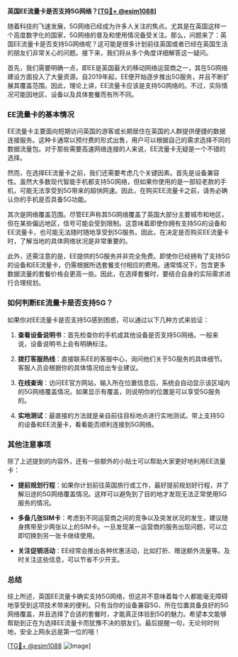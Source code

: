**英国EE流量卡是否支持5G网络？[[TG💪+ @esim1088](https://t.me/s/esim1088)]**

随着科技的飞速发展，5G网络已经成为许多人关注的焦点。尤其是在英国这样一个高度数字化的国家，5G网络的普及和使用情况备受关注。那么，问题来了：英国EE流量卡是否支持5G网络呢？这可能是很多计划前往英国或者已经在英国生活的朋友们非常关心的问题。接下来，我们将从多个角度详细解答这一疑问。

首先，我们需要明确一点，即EE是英国最大的移动网络运营商之一，其在5G网络建设方面投入了大量资源。自2019年起，EE便开始逐步推出5G服务，并且不断扩展其覆盖范围。因此，理论上讲，EE流量卡应该是支持5G网络的。不过，实际情况可能因地区、设备以及具体套餐而有所不同。

### EE流量卡的基本情况

EE流量卡主要面向短期访问英国的游客或长期居住在英国的人群提供便捷的数据连接服务。这种卡通常以预付费的形式出售，用户可以根据自己的需求选择不同的数据流量包。对于那些需要高速网络连接的人来说，EE流量卡无疑是一个不错的选择。

然而，在选择EE流量卡之前，我们还需要考虑几个关键因素。首先是设备兼容性。虽然大多数现代智能手机都支持5G网络，但如果你使用的是一部较老款的手机，可能无法享受到5G带来的超快网速。因此，在购买EE流量卡之前，请务必确认你的手机是否具备5G功能。

其次是网络覆盖范围。尽管EE声称其5G网络覆盖了英国大部分主要城市和地区，但在某些偏远地区，信号可能会受到限制。这意味着即使你拥有支持5G的设备和EE流量卡，也可能无法随时随地享受到5G服务。因此，在决定是否购买EE流量卡时，了解当地的具体网络状况是非常重要的。

此外，还需注意的是，EE提供的5G服务并非完全免费。即使你已经拥有了支持5G的设备和EE流量卡，仍需根据所选套餐支付相应的费用。通常情况下，包含更多数据流量的套餐价格会更高一些。因此，在选择套餐时，要结合自身的实际需求进行合理规划。

### 如何判断EE流量卡是否支持5G？

如果你对EE流量卡是否支持5G感到困惑，可以通过以下几种方式来验证：

1. **查看设备说明书**：首先检查你的手机或其他设备是否支持5G网络。一般来说，设备说明书上会有明确标注。
   
2. **拨打客服热线**：直接联系EE的客服中心，询问他们关于5G服务的具体细节。客服人员会根据你的具体情况给出专业建议。

3. **在线查询**：访问EE官方网站，输入所在位置信息后，系统会自动显示该区域内的5G网络覆盖情况。如果显示有覆盖，则说明你的位置是可以享受5G服务的。

4. **实地测试**：最直接的方法就是亲自前往目标地点进行实地测试。带上支持5G的设备和EE流量卡，看看能否顺利连接到5G网络。

### 其他注意事项

除了上述提到的内容外，还有一些额外的小贴士可以帮助大家更好地利用EE流量卡：

- **提前规划行程**：如果你计划前往英国旅行或工作，最好提前规划好行程，并了解沿途的5G网络覆盖情况。这样可以避免到了目的地才发现无法正常使用5G服务的情况。

- **多备几张SIM卡**：考虑到不同运营商之间的竞争以及突发状况的发生，建议随身携带至少两张以上的SIM卡。一旦发现某一运营商的服务出现问题，可以立即切换到另一张卡继续使用。

- **关注促销活动**：EE经常会推出各种优惠活动，比如打折、赠送额外流量等。及时关注这些信息，可以节省不少开支。

### 总结

综上所述，英国EE流量卡确实支持5G网络，但这并不意味着每个人都能毫无障碍地享受到这项技术带来的便利。只有当你的设备兼容5G、所在位置具备良好的5G网络覆盖，并且选择了合适的套餐时，才能真正体验到5G的魅力。希望本文能够帮助到正在为选择EE流量卡而犹豫不决的朋友们。最后提醒一句，无论何时何地，安全上网永远是第一位的哦！

[[TG💪+ @esim1088](https://t.me/s/esim1088) ![Image](https://i.postimg.cc/4NQfJmqS/Snipaste-2025-05-13-00-14-12.png)]